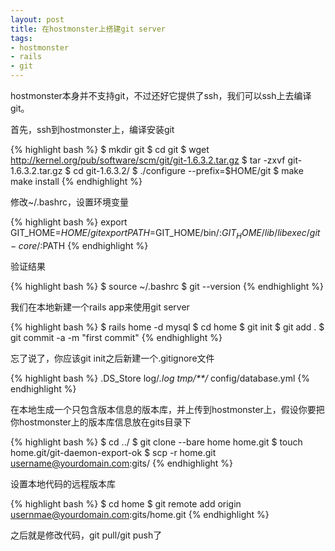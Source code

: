 ```yaml
---
layout: post
title: 在hostmonster上搭建git server
tags:
- hostmonster
- rails
- git
---
```

hostmonster本身并不支持git，不过还好它提供了ssh，我们可以ssh上去编译git。

首先，ssh到hostmonster上，编译安装git

{% highlight bash %}
$ mkdir git
$ cd git
$ wget http://kernel.org/pub/software/scm/git/git-1.6.3.2.tar.gz
$ tar -zxvf git-1.6.3.2.tar.gz
$ cd git-1.6.3.2/
$ ./configure --prefix=$HOME/git
$ make  make install
{% endhighlight %}

修改~/.bashrc，设置环境变量

{% highlight bash %}
export GIT_HOME=$HOME/git
export PATH=$GIT_HOME/bin/:$GIT_HOME/lib/libexec/git-core/:$PATH
{% endhighlight %}

验证结果

{% highlight bash %}
$ source ~/.bashrc
$ git --version
{% endhighlight %}

我们在本地新建一个rails app来使用git server

{% highlight bash %}
$ rails home -d mysql
$ cd home
$ git init
$ git add .
$ git commit -a  -m "first commit"
{% endhighlight %}

忘了说了，你应该git init之后新建一个.gitignore文件

{% highlight bash %}
.DS_Store
log/*.log
tmp/**/*
config/database.yml
{% endhighlight %}

在本地生成一个只包含版本信息的版本库，并上传到hostmonster上，假设你要把你hostmonster上的版本库信息放在gits目录下

{% highlight bash %}
$ cd ../
$ git clone --bare home home.git
$ touch home.git/git-daemon-export-ok
$ scp -r home.git username@yourdomain.com:gits/
{% endhighlight %}

设置本地代码的远程版本库

{% highlight bash %}
$ cd home
$ git remote add origin usernmae@yourdomain.com:gits/home.git
{% endhighlight %}

之后就是修改代码，git pull/git push了

